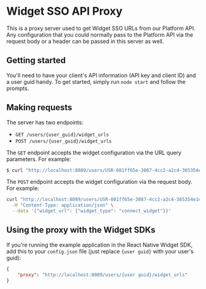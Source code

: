 # Widget SSO API Proxy

This is a proxy server used to get Widget SSO URLs from our Platform API. Any
configuration that you could normally pass to the Platform API via the request
body or a header can be passed in this server as well.


## Getting started

You'll need to have your client's API information (API key and client ID) and a
user guid handy. To get started, simply run `node start` and follow the
prompts.

## Making requests

The server has two endpoints:

- `GET /users/{user_guid}/widget_urls`
- `POST /users/{user_guid}/widget_urls`

The `GET` endpoint accepts the widget configuration via the URL query
parameters. For example:

```bash
$ curl "http://localhost:8089/users/USR-081ff65e-3087-4cc2-a2c4-365354e1e6cb/widget_urls?widget_type=connect_widget&mode=verification"
```

The `POST` endpoint accepts the widget configuration via the request body. For
example:

```bash
curl "http://localhost:8089/users/USR-081ff65e-3087-4cc2-a2c4-365354e1e6cb/widget_urls" \
  -H "Content-Type: application/json" \
  --data '{"widget_url": {"widget_type": "connect_widget"}}'
```

## Using the proxy with the Widget SDKs

If you're running the example application in the React Native Widget SDK, add
this to your `config.json` file (just replace `{user guid}` with your user's
guid):

```json
{
    "proxy": "http://localhost:8089/users/{user guid}/widget_urls"
}
```
